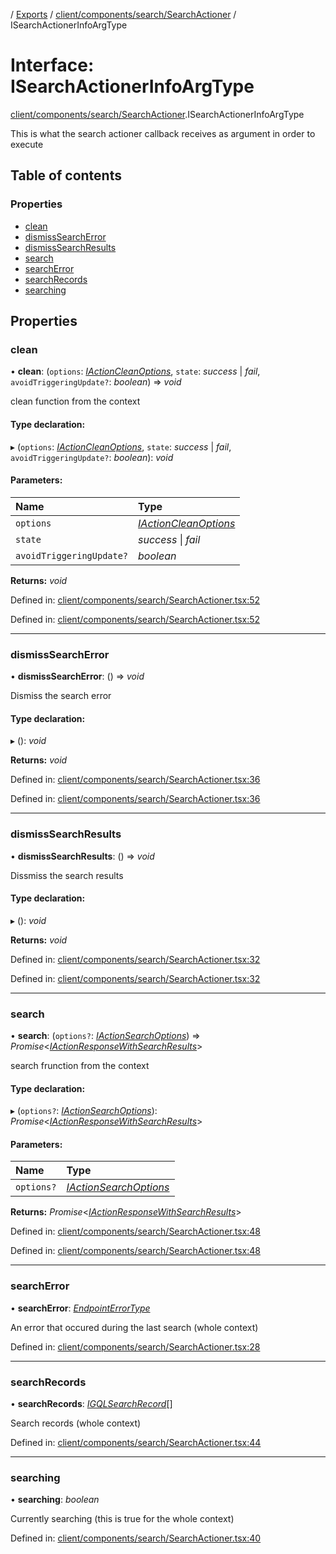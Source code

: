 [](../README.md) / [Exports](../modules.md) / [client/components/search/SearchActioner](../modules/client_components_search_searchactioner.md) / ISearchActionerInfoArgType

# Interface: ISearchActionerInfoArgType

[client/components/search/SearchActioner](../modules/client_components_search_searchactioner.md).ISearchActionerInfoArgType

This is what the search actioner callback receives as argument
in order to execute

## Table of contents

### Properties

- [clean](client_components_search_searchactioner.isearchactionerinfoargtype.md#clean)
- [dismissSearchError](client_components_search_searchactioner.isearchactionerinfoargtype.md#dismisssearcherror)
- [dismissSearchResults](client_components_search_searchactioner.isearchactionerinfoargtype.md#dismisssearchresults)
- [search](client_components_search_searchactioner.isearchactionerinfoargtype.md#search)
- [searchError](client_components_search_searchactioner.isearchactionerinfoargtype.md#searcherror)
- [searchRecords](client_components_search_searchactioner.isearchactionerinfoargtype.md#searchrecords)
- [searching](client_components_search_searchactioner.isearchactionerinfoargtype.md#searching)

## Properties

### clean

• **clean**: (`options`: [*IActionCleanOptions*](client_providers_item.iactioncleanoptions.md), `state`: *success* \| *fail*, `avoidTriggeringUpdate?`: *boolean*) => *void*

clean function from the context

#### Type declaration:

▸ (`options`: [*IActionCleanOptions*](client_providers_item.iactioncleanoptions.md), `state`: *success* \| *fail*, `avoidTriggeringUpdate?`: *boolean*): *void*

#### Parameters:

Name | Type |
:------ | :------ |
`options` | [*IActionCleanOptions*](client_providers_item.iactioncleanoptions.md) |
`state` | *success* \| *fail* |
`avoidTriggeringUpdate?` | *boolean* |

**Returns:** *void*

Defined in: [client/components/search/SearchActioner.tsx:52](https://github.com/onzag/itemize/blob/11a98dec/client/components/search/SearchActioner.tsx#L52)

Defined in: [client/components/search/SearchActioner.tsx:52](https://github.com/onzag/itemize/blob/11a98dec/client/components/search/SearchActioner.tsx#L52)

___

### dismissSearchError

• **dismissSearchError**: () => *void*

Dismiss the search error

#### Type declaration:

▸ (): *void*

**Returns:** *void*

Defined in: [client/components/search/SearchActioner.tsx:36](https://github.com/onzag/itemize/blob/11a98dec/client/components/search/SearchActioner.tsx#L36)

Defined in: [client/components/search/SearchActioner.tsx:36](https://github.com/onzag/itemize/blob/11a98dec/client/components/search/SearchActioner.tsx#L36)

___

### dismissSearchResults

• **dismissSearchResults**: () => *void*

Dissmiss the search results

#### Type declaration:

▸ (): *void*

**Returns:** *void*

Defined in: [client/components/search/SearchActioner.tsx:32](https://github.com/onzag/itemize/blob/11a98dec/client/components/search/SearchActioner.tsx#L32)

Defined in: [client/components/search/SearchActioner.tsx:32](https://github.com/onzag/itemize/blob/11a98dec/client/components/search/SearchActioner.tsx#L32)

___

### search

• **search**: (`options?`: [*IActionSearchOptions*](client_providers_item.iactionsearchoptions.md)) => *Promise*<[*IActionResponseWithSearchResults*](client_providers_item.iactionresponsewithsearchresults.md)\>

search frunction from the context

#### Type declaration:

▸ (`options?`: [*IActionSearchOptions*](client_providers_item.iactionsearchoptions.md)): *Promise*<[*IActionResponseWithSearchResults*](client_providers_item.iactionresponsewithsearchresults.md)\>

#### Parameters:

Name | Type |
:------ | :------ |
`options?` | [*IActionSearchOptions*](client_providers_item.iactionsearchoptions.md) |

**Returns:** *Promise*<[*IActionResponseWithSearchResults*](client_providers_item.iactionresponsewithsearchresults.md)\>

Defined in: [client/components/search/SearchActioner.tsx:48](https://github.com/onzag/itemize/blob/11a98dec/client/components/search/SearchActioner.tsx#L48)

Defined in: [client/components/search/SearchActioner.tsx:48](https://github.com/onzag/itemize/blob/11a98dec/client/components/search/SearchActioner.tsx#L48)

___

### searchError

• **searchError**: [*EndpointErrorType*](../modules/base_errors.md#endpointerrortype)

An error that occured during the last search (whole context)

Defined in: [client/components/search/SearchActioner.tsx:28](https://github.com/onzag/itemize/blob/11a98dec/client/components/search/SearchActioner.tsx#L28)

___

### searchRecords

• **searchRecords**: [*IGQLSearchRecord*](gql_querier.igqlsearchrecord.md)[]

Search records (whole context)

Defined in: [client/components/search/SearchActioner.tsx:44](https://github.com/onzag/itemize/blob/11a98dec/client/components/search/SearchActioner.tsx#L44)

___

### searching

• **searching**: *boolean*

Currently searching (this is true for the whole context)

Defined in: [client/components/search/SearchActioner.tsx:40](https://github.com/onzag/itemize/blob/11a98dec/client/components/search/SearchActioner.tsx#L40)
